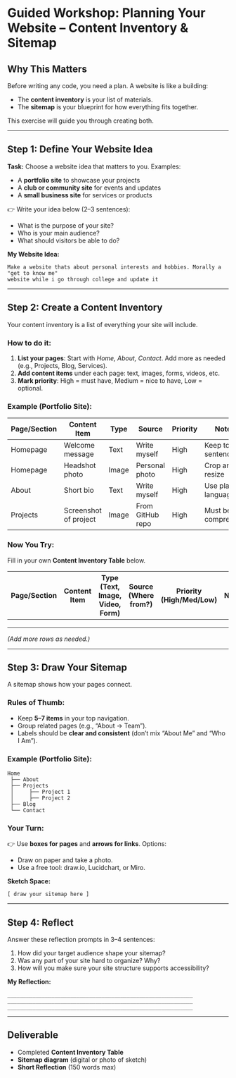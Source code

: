 # Guided Workshop: Planning Your Website – Content Inventory & Sitemap

## Why This Matters

Before writing any code, you need a plan. A website is like a building:

* The **content inventory** is your list of materials.
* The **sitemap** is your blueprint for how everything fits together.

This exercise will guide you through creating both.

---

## Step 1: Define Your Website Idea

**Task:** Choose a website idea that matters to you. Examples:

* A **portfolio site** to showcase your projects
* A **club or community site** for events and updates
* A **small business site** for services or products

👉 Write your idea below (2–3 sentences):

* What is the purpose of your site?
* Who is your main audience?
* What should visitors be able to do?

**My Website Idea:**

```
Make a website thats about personal interests and hobbies. Morally a "get to know me"
website while i go through college and update it
```

---

## Step 2: Create a Content Inventory

Your content inventory is a list of everything your site will include.

### How to do it:

1. **List your pages**: Start with *Home, About, Contact*. Add more as needed (e.g., Projects, Blog, Services).
2. **Add content items** under each page: text, images, forms, videos, etc.
3. **Mark priority**: High = must have, Medium = nice to have, Low = optional.

### Example (Portfolio Site):

| Page/Section | Content Item          | Type  | Source           | Priority | Notes               |
| ------------ | --------------------- | ----- | ---------------- | -------- | ------------------- |
| Homepage     | Welcome message       | Text  | Write myself     | High     | Keep to 2 sentences |
| Homepage     | Headshot photo        | Image | Personal photo   | High     | Crop and resize     |
| About        | Short bio             | Text  | Write myself     | High     | Use plain language  |
| Projects     | Screenshot of project | Image | From GitHub repo | High     | Must be compressed  |

### Now You Try:

Fill in your own **Content Inventory Table** below.

| Page/Section | Content Item | Type (Text, Image, Video, Form) | Source (Where from?) | Priority (High/Med/Low) | Notes |
| ------------ | ------------ | ------------------------------- | -------------------- | ----------------------- | ----- |
|              |              |                                 |                      |                         |       |
|              |              |                                 |                      |                         |       |
|              |              |                                 |                      |                         |       |

*(Add more rows as needed.)*

---

## Step 3: Draw Your Sitemap

A sitemap shows how your pages connect.

### Rules of Thumb:

* Keep **5–7 items** in your top navigation.
* Group related pages (e.g., “About → Team”).
* Labels should be **clear and consistent** (don’t mix “About Me” and “Who I Am”).

### Example (Portfolio Site):

```
Home
 ├── About
 ├── Projects
 │     ├── Project 1
 │     ├── Project 2
 ├── Blog
 └── Contact
```

### Your Turn:

👉 Use **boxes for pages** and **arrows for links**.
Options:

* Draw on paper and take a photo.
* Use a free tool: draw\.io, Lucidchart, or Miro.

**Sketch Space:**

```
[ draw your sitemap here ]
```

---

## Step 4: Reflect

Answer these reflection prompts in 3–4 sentences:

1. How did your target audience shape your sitemap?
2. Was any part of your site hard to organize? Why?
3. How will you make sure your site structure supports accessibility?

**My Reflection:**

```
___________________________________________________________
___________________________________________________________
___________________________________________________________
```

---

## Deliverable

* Completed **Content Inventory Table**
* **Sitemap diagram** (digital or photo of sketch)
* **Short Reflection** (150 words max)
